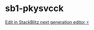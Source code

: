 # sb1-pkysvcck

[Edit in StackBlitz next generation editor ⚡️](https://stackblitz.com/~/github.com/san345J/sb1-pkysvcck)